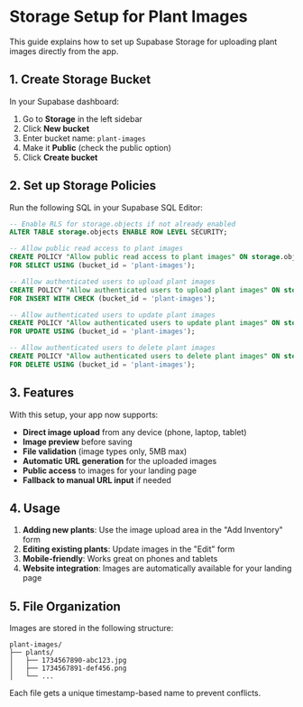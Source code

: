 
# Storage Setup for Plant Images

This guide explains how to set up Supabase Storage for uploading plant images directly from the app.

## 1. Create Storage Bucket

In your Supabase dashboard:

1. Go to **Storage** in the left sidebar
2. Click **New bucket**
3. Enter bucket name: `plant-images`
4. Make it **Public** (check the public option)
5. Click **Create bucket**

## 2. Set up Storage Policies

Run the following SQL in your Supabase SQL Editor:

```sql
-- Enable RLS for storage.objects if not already enabled
ALTER TABLE storage.objects ENABLE ROW LEVEL SECURITY;

-- Allow public read access to plant images
CREATE POLICY "Allow public read access to plant images" ON storage.objects
FOR SELECT USING (bucket_id = 'plant-images');

-- Allow authenticated users to upload plant images
CREATE POLICY "Allow authenticated users to upload plant images" ON storage.objects
FOR INSERT WITH CHECK (bucket_id = 'plant-images');

-- Allow authenticated users to update plant images
CREATE POLICY "Allow authenticated users to update plant images" ON storage.objects
FOR UPDATE USING (bucket_id = 'plant-images');

-- Allow authenticated users to delete plant images
CREATE POLICY "Allow authenticated users to delete plant images" ON storage.objects
FOR DELETE USING (bucket_id = 'plant-images');
```

## 3. Features

With this setup, your app now supports:

- **Direct image upload** from any device (phone, laptop, tablet)
- **Image preview** before saving
- **File validation** (image types only, 5MB max)
- **Automatic URL generation** for the uploaded images
- **Public access** to images for your landing page
- **Fallback to manual URL input** if needed

## 4. Usage

1. **Adding new plants**: Use the image upload area in the "Add Inventory" form
2. **Editing existing plants**: Update images in the "Edit" form
3. **Mobile-friendly**: Works great on phones and tablets
4. **Website integration**: Images are automatically available for your landing page

## 5. File Organization

Images are stored in the following structure:
```
plant-images/
├── plants/
│   ├── 1734567890-abc123.jpg
│   ├── 1734567891-def456.png
│   └── ...
```

Each file gets a unique timestamp-based name to prevent conflicts.
